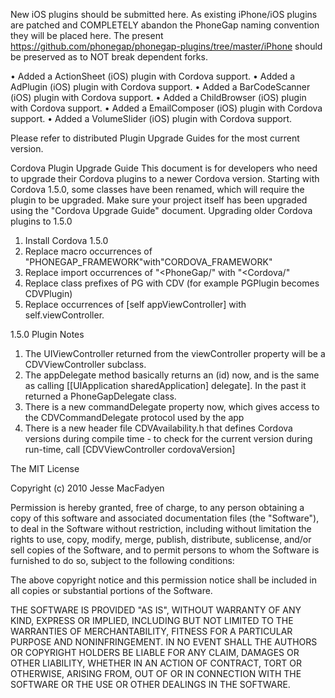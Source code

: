 New iOS plugins should be submitted here. As existing iPhone/iOS plugins are patched and COMPLETELY abandon the PhoneGap naming convention they will be placed here. The present https://github.com/phonegap/phonegap-plugins/tree/master/iPhone should be preserved as to NOT break dependent forks.

• Added a ActionSheet (iOS) plugin with Cordova support. 
• Added a AdPlugin (iOS) plugin with Cordova support. 
• Added a BarCodeScanner (iOS) plugin with Cordova support. 
• Added a ChildBrowser (iOS) plugin with Cordova support. 
• Added a EmailComposer (iOS) plugin with Cordova support. 
• Added a VolumeSlider (iOS) plugin with Cordova support. 

Please refer to distributed Plugin Upgrade Guides for the most current version. 

Cordova Plugin Upgrade Guide
This document is for developers who need to upgrade their Cordova plugins to a newer Cordova version. Starting with Cordova 1.5.0, some classes have been renamed, which will require the plugin to be upgraded. Make sure your project itself has been upgraded using the "Cordova Upgrade Guide" document.
Upgrading older Cordova plugins to 1.5.0

1. Install Cordova 1.5.0
2. Replace macro occurrences of "PHONEGAP_FRAMEWORK"with"CORDOVA_FRAMEWORK" 
3. Replace import occurrences of "<PhoneGap/" with "<Cordova/"
4. Replace class prefixes of PG with CDV (for example PGPlugin becomes CDVPlugin)
5. Replace occurrences of [self appViewController] with self.viewController.

1.5.0 Plugin Notes

1. The UIViewController returned from the viewController property will be a CDVViewController subclass.
2. The appDelegate method basically returns an (id) now, and is the same as calling [[UIApplication sharedApplication] delegate]. In the past it returned a PhoneGapDelegate class.
3. There is a new commandDelegate property now, which gives access to the CDVCommandDelegate protocol used by the app
4. There is a new header file CDVAvailability.h that defines Cordova versions during compile time - to check for the current version during run-time, call [CDVViewController cordovaVersion]
 

The MIT License

Copyright (c) 2010 Jesse MacFadyen

Permission is hereby granted, free of charge, to any person obtaining a copy of this software and associated documentation files (the "Software"), to deal in the Software without restriction, including without limitation the rights to use, copy, modify, merge, publish, distribute, sublicense, and/or sell copies of the Software, and to permit persons to whom the Software is furnished to do so, subject to the following conditions:

The above copyright notice and this permission notice shall be included in all copies or substantial portions of the Software.

THE SOFTWARE IS PROVIDED "AS IS", WITHOUT WARRANTY OF ANY KIND, EXPRESS OR IMPLIED, INCLUDING BUT NOT LIMITED TO THE WARRANTIES OF MERCHANTABILITY, FITNESS FOR A PARTICULAR PURPOSE AND NONINFRINGEMENT. IN NO EVENT SHALL THE AUTHORS OR COPYRIGHT HOLDERS BE LIABLE FOR ANY CLAIM, DAMAGES OR OTHER LIABILITY, WHETHER IN AN ACTION OF CONTRACT, TORT OR OTHERWISE, ARISING FROM, OUT OF OR IN CONNECTION WITH THE SOFTWARE OR THE USE OR OTHER DEALINGS IN THE SOFTWARE.